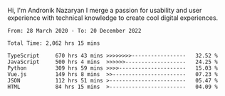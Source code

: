 Hi, I'm Andronik Nazaryan
I merge a passion for usability and user experience with technical knowledge to create cool digital experiences.


<!--START_SECTION:waka-->

```text
From: 28 March 2020 - To: 20 December 2022

Total Time: 2,062 hrs 15 mins

TypeScript     670 hrs 43 mins >>>>>>>>-----------------   32.52 %
JavaScript     500 hrs 4 mins  >>>>>>-------------------   24.25 %
Python         309 hrs 59 mins >>>>---------------------   15.03 %
Vue.js         149 hrs 8 mins  >>-----------------------   07.23 %
JSON           112 hrs 51 mins >------------------------   05.47 %
HTML           84 hrs 15 mins  >------------------------   04.09 %
```

<!--END_SECTION:waka-->
